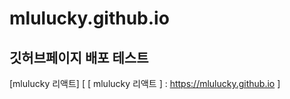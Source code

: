 # mlulucky.github.io
## 깃허브페이지 배포 테스트 

[mlulucky 리액트] [ [ mlulucky 리액트 ] : https://mlulucky.github.io ]

